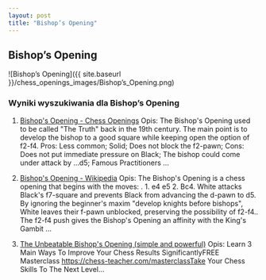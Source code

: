 ```yaml
---
layout: post
title: "Bishop’s Opening"
---
```


## Bishop’s Opening
![Bishop’s Opening]({{ site.baseurl }}/chess_openings_images/Bishop’s_Opening.png)

### Wyniki wyszukiwania dla Bishop’s Opening
1. [Bishop's Opening - Chess Openings](https://www.chess.com/openings/Bishops-Opening)
   Opis: The Bishop's Opening used to be called "The Truth" back in the 19th century. The main point is to develop the bishop to a good square while keeping open the option of f2-f4. Pros: Less common; Solid; Does not block the f2-pawn; Cons: Does not put immediate pressure on Black; The bishop could come under attack by ...d5; Famous Practitioners ...

2. [Bishop's Opening - Wikipedia](https://en.wikipedia.org/wiki/Bishop's_Opening)
   Opis: The Bishop's Opening is a chess opening that begins with the moves: . 1. e4 e5 2. Bc4. White attacks Black's f7-square and prevents Black from advancing the d-pawn to d5. By ignoring the beginner's maxim "develop knights before bishops", White leaves their f-pawn unblocked, preserving the possibility of f2-f4.. The f2-f4 push gives the Bishop's Opening an affinity with the King's Gambit ...

3. [The Unbeatable Bishop's Opening (simple and powerful)](https://www.youtube.com/watch?v=Qb3PWiIbIJs)
   Opis: Learn 3 Main Ways To Improve Your Chess Results SignificantlyFREE Masterclass https://chess-teacher.com/masterclassTake Your Chess Skills To The Next Level...